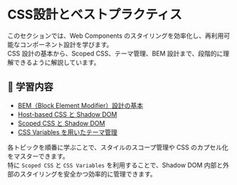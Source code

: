 # CSS設計とベストプラクティス

このセクションでは、Web Components のスタイリングを効率化し、再利用可能なコンポーネント設計を学びます。  
CSS 設計の基本から、Scoped CSS、テーマ管理、BEM 設計まで、段階的に理解できるように解説しています。

## 🔹 学習内容

- [BEM（Block Element Modifier）設計の基本](./bem-overview)
- [Host-based CSS と Shadow DOM](./host-based-css-shadow-dom)
- [Scoped CSS と Shadow DOM](./scoped-css-shadow-dom)
- [CSS Variables を用いたテーマ管理](./css-variables-theming)

各トピックを順番に学ぶことで、スタイルのスコープ管理や CSS のカプセル化をマスターできます。  
特に `Scoped CSS` と `CSS Variables` を利用することで、Shadow DOM 内部と外部のスタイリングを安全かつ効率的に管理できます。
